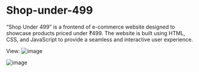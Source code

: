 # Shop-under-499
“Shop Under 499” is a frontend of e-commerce website designed to showcase products priced under ₹499. The website is built using HTML, CSS, and JavaScript to provide a seamless and interactive user experience.

View: 
![image](https://github.com/user-attachments/assets/b6333a36-6995-4347-95cb-e3e4581afdaa)

![image](https://github.com/user-attachments/assets/62291ce7-944a-44de-93cf-006054e83f78)
